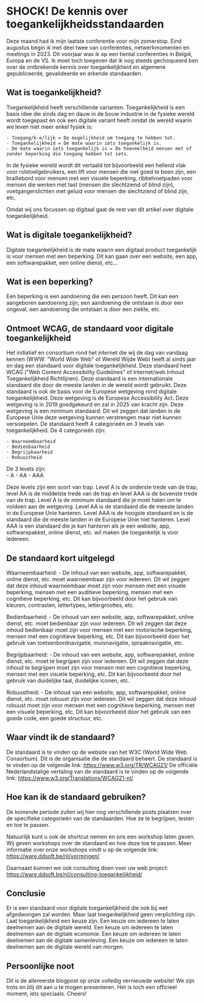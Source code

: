 # SHOCK! De kennis over toegankelijkheidsstandaarden

Deze maand had ik mijn laatste conferentie voor mijn zomerstop. Eind augustus begin ik met deel twee van conferenties, netwerkmomenten en meetings in 2023. Dit voorjaar was ik op een tiental conferenties in België, Europa en de VS. Ik moet toch toegeven dat ik nog steeds gechoqueerd ben over de ontbrekende kennis over toegankelijkheid en algemene gepubliceerde, gevalideerde en erkende standaarden.

## Wat is toegankelijkheid?

Toegankelijkheid heeft verschillende varianten. Toegankelijkheid is een basis idee die sinds dag en dauw in de bouw industrie in de fysieke wereld wordt toegepast én ook een digitale variant heeft omdat de wereld waarin we leven niet meer enkel fysiek is:

    - Toegang/k-e/lijk = De mogelijkheid om toegang te hebben tot.
    - Toegankelijkheid = De mate waarin iets toegankelijk is.
    - De mate waarin iets toegankelijk is = De hoeveelheid mensen met of zonder beperking die toegang hebben tot iets.

In de fysieke wereld wordt dit vertaald tot bijvoorbeeld een hellend vlak voor rolstoelgebruikers, een lift voor mensen die niet goed te been zijn, een braillebord voor mensen met een visuele beperking, ribbelvoetpaden voor mensen die werken met tast (mensen die slechtziend of blind zijn), voetgangerslichten met geluid voor mensen die slechtziend of blind zijn, etc.

Omdat wij ons focussen op digitaal gaat de rest van dit artikel over digitale toegankelijkheid.

## Wat is digitale toegankelijkheid?

Digitale toegankelijkheid is de mate waarin een digitaal product toegankelijk is voor mensen met een beperking. Dit kan gaan over een website, een app, een softwarepakket, een online dienst, etc...

## Wat is een beperking?

Een beperking is een aandoening die een persoon heeft. Dit kan een aangeboren aandoening zijn, een aandoening die ontstaan is door een ongeval, een aandoening die ontstaan is door een ziekte, etc.

## Ontmoet WCAG, de standaard voor digitale toegankelijkheid

Het initiatief en consortium rond het internet die wij de dag van vandaag kennen (WWW: "World Wide Web" of Wereld Wijde Web) heeft al sinds jaar en dag een standaard voor digitale toegankelijkheid. Deze standaard heet WCAG ("Web Content Accessibility Guidelines" of Internet/web Inhoud Toegankelijkheid Richtlijnen). Deze standaard is een internationale standaard die door de meeste landen in de wereld wordt gebruikt. Deze standaard is ook de basis voor de Europese wetgeving rond digitale toegankelijkheid. Deze wetgeving is de Europese Accessibility Act. Deze wetgeving is in 2019 goedgekeurd en zal in 2025 van kracht zijn. Deze wetgeving is een minimum standaard. Dit wil zeggen dat landen in de Europese Unie deze wetgeving kunnen verstrengen maar niet kunnen versoepelen. De standaard heeft 4 categorieën en 3 levels van toegankelijkheid. De 4 categorieën zijn:

    - Waarneembaarheid
    - Bedienbaarheid
    - Begrijpbaarheid
    - Robuustheid

De 3 levels zijn:  
    - A
    - AA
    - AAA

Deze levels zijn een soort van trap. Level A is de onderste trede van de trap, level AA is de middelste trede van de trap en level AAA is de bovenste trede van de trap. Level A is de minimum standaard die je moet halen om te voldoen aan de wetgeving. Level AA is de standaard die de meeste landen in de Europese Unie hanteren. Level AAA is de hoogste standaard en is de standaard die de meeste landen in de Europese Unie niet hanteren. Level AAA is een standaard die je kan hanteren als je een website, app, softwarepakket, online dienst, etc. wil maken die toegankelijk is voor iedereen.

## De standaard kort uitgelegd

Waarneembaarheid:
    - De inhoud van een website, app, softwarepakket, online dienst, etc. moet waarneembaar zijn voor iedereen. Dit wil zeggen dat deze inhoud waarneembaar moet zijn voor mensen met een visuele beperking, mensen met een auditieve beperking, mensen met een cognitieve beperking, etc. Dit kan bijvoorbeeld door het gebruik van kleuren, contrasten, lettertypes, lettergroottes, etc.

Bedienbaarheid:
    - De inhoud van een website, app, softwarepakket, online dienst, etc. moet bedienbaar zijn voor iedereen. Dit wil zeggen dat deze inhoud bedienbaar moet zijn voor mensen met een motorische beperking, mensen met een cognitieve beperking, etc. Dit kan bijvoorbeeld door het gebruik van toetsenbordnavigatie, muisnavigatie, spraaknavigatie, etc.

Begrijpbaarheid:
    - De inhoud van een website, app, softwarepakket, online dienst, etc. moet te begrijpen zijn voor iedereen. Dit wil zeggen dat deze inhoud te begrijpen moet zijn voor mensen met een cognitieve beperking, mensen met een visuele beperking, etc. Dit kan bijvoorbeeld door het gebruik van duidelijke taal, duidelijke iconen, etc.

Robuustheid:
    - De inhoud van een website, app, softwarepakket, online dienst, etc. moet robuust zijn voor iedereen. Dit wil zeggen dat deze inhoud robuust moet zijn voor mensen met een cognitieve beperking, mensen met een visuele beperking, etc. Dit kan bijvoorbeeld door het gebruik van een goede code, een goede structuur, etc.

## Waar vindt ik de standaard?

De standaard is te vinden op de website van het W3C (World Wide Web Consortium). Dit is de organisatie die de standaard beheert. De standaard is te vinden op de volgende link: <https://www.w3.org/TR/WCAG21/> De officiële Nederlandstalige vertaling van de standaard is te vinden op de volgende link: <https://www.w3.org/Translations/WCAG21-nl/>

## Hoe kan ik de standaard gebruiken?

De komende periode zullen wij hier nog verschillende posts plaatsen over de specifieke categorieën van de standaarden. Hoe ze te begrijpen, testen en toe te passen. 

Natuurlijk kunt u ook de shortcut nemen en ons een workshop laten geven. Wij geven workshops over de standaard en hoe deze toe te passen. Meer informatie over onze workshops vindt u op de volgende link: <https://ware.ddsoft.be/nl/vormingen/>

Daarnaast kunnen we ook consulting doen voor uw web project: <https://ware.ddsoft.be/nl/consulting-toegankelijkheid/>

## Conclusie

Er is een standaard voor digitale toegankelijkheid die ook bij wet afgedwongen zal worden. Maar laat toegankelijkheid geen verplichting zijn. Laat toegankelijkheid een keuze zijn. Een keuze om iedereen te laten deelnemen aan de digitale wereld. Een keuze om iedereen te laten deelnemen aan de digitale economie. Een keuze om iedereen te laten deelnemen aan de digitale samenleving. Een keuze om iedereen te laten deelnemen aan de digitale wereld van morgen.

## Persoonlijke noot

Dit is de allereerste blogpost op onze volledig vernieuwde website! We zijn trots en blij dit aan u te mogen presenteren. Het is toch een officieel moment, iets speciaals. Cheers!

